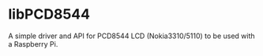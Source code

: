 # libPCD8544
A simple driver and API for PCD8544 LCD (Nokia3310/5110) to be used with a Raspberry Pi.
